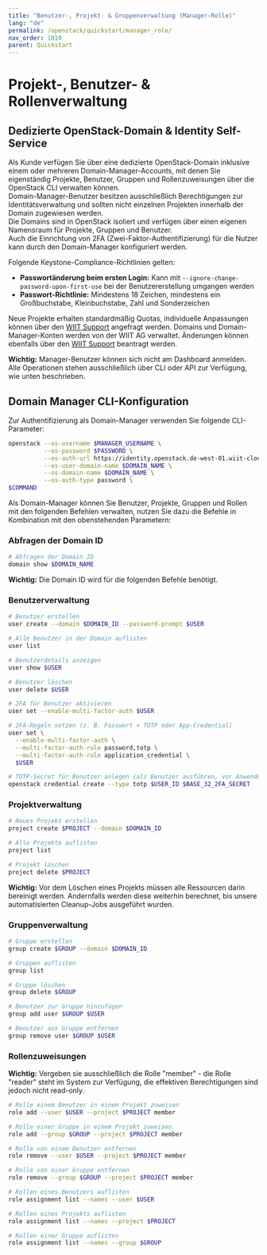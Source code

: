 ```yaml
---
title: "Benutzer-, Projekt- & Gruppenverwaltung (Manager-Rolle)"
lang: "de"
permalink: /openstack/quickstart/manager_role/
nav_order: 1010
parent: Quickstart
---
```


# Projekt-, Benutzer- & Rollenverwaltung

## Dedizierte OpenStack-Domain & Identity Self-Service

Als Kunde verfügen Sie über eine dedizierte OpenStack-Domain inklusive einem oder mehreren Domain-Manager-Accounts, mit denen Sie eigenständig Projekte, Benutzer, Gruppen und Rollenzuweisungen über die OpenStack CLI verwalten können.  
Domain-Manager-Benutzer besitzen ausschließlich Berechtigungen zur Identitätsverwaltung und sollten nicht einzelnen Projekten innerhalb der Domain zugewiesen werden.  
Die Domains sind in OpenStack isoliert und verfügen über einen eigenen Namensraum für Projekte, Gruppen und Benutzer.  
Auch die Einrichtung von 2FA (Zwei-Faktor-Authentifizierung) für die Nutzer kann durch den Domain-Manager konfiguriert werden.

Folgende Keystone-Compliance-Richtlinien gelten:
- **Passwortänderung beim ersten Login:** Kann mit `--ignore-change-password-upon-first-use` bei der Benutzererstellung umgangen werden  
- **Passwort-Richtlinie:** Mindestens 18 Zeichen, mindestens ein Großbuchstabe, Kleinbuchstabe, Zahl und Sonderzeichen

Neue Projekte erhalten standardmäßig Quotas, individuelle Anpassungen können über den [WIIT Support](mailto:helpdesk.de@wiit.one) angefragt werden.
Domains und Domain-Manager-Konten werden von der WIIT AG verwaltet. Änderungen können ebenfalls über den [WIIT Support](mailto:helpdesk.de@wiit.one) beantragt werden.

**Wichtig:** Manager-Benutzer können sich nicht am Dashboard anmelden. Alle Operationen stehen ausschließlich über CLI oder API zur Verfügung, wie unten beschrieben.

## Domain Manager CLI-Konfiguration

Zur Authentifizierung als Domain-Manager verwenden Sie folgende CLI-Parameter:

```bash
openstack --os-username $MANAGER_USERNAME \
          --os-password $PASSWORD \
          --os-auth-url https://identity.openstack.de-west-01.wiit-cloud.io/v3 \
          --os-user-domain-name $DOMAIN_NAME \
          --os-domain-name $DOMAIN_NAME \
          --os-auth-type password \
$COMMAND
```

Als Domain-Manager können Sie Benutzer, Projekte, Gruppen und Rollen mit den folgenden Befehlen verwalten, nutzen Sie dazu die Befehle in Kombination mit den obenstehenden Parametern:

### Abfragen der Domain ID 
```bash
# Abfragen der Domain ID
domain show $DOMAIN_NAME
```
**Wichtig:** Die Domain ID wird für die folgenden Befehle benötigt.

### Benutzerverwaltung

```bash
# Benutzer erstellen
user create --domain $DOMAIN_ID --password-prompt $USER

# Alle Benutzer in der Domain auflisten
user list

# Benutzerdetails anzeigen
user show $USER

# Benutzer löschen
user delete $USER

# 2FA für Benutzer aktivieren
user set --enable-multi-factor-auth $USER

# 2FA-Regeln setzen (z. B. Passwort + TOTP oder App-Credential)
user set \
  --enable-multi-factor-auth \
  --multi-factor-auth-rule password,totp \
  --multi-factor-auth-rule application_credential \
  $USER

# TOTP-Secret für Benutzer anlegen (als Benutzer ausführen, vor Anwendung der 2FA-Regeln durch den Manager)
openstack credential create --type totp $USER_ID $BASE_32_2FA_SECRET
```

### Projektverwaltung

```bash
# Neues Projekt erstellen
project create $PROJECT --domain $DOMAIN_ID

# Alle Projekte auflisten
project list

# Projekt löschen
project delete $PROJECT
```

**Wichtig:** Vor dem Löschen eines Projekts müssen alle Ressourcen darin bereinigt werden. Andernfalls werden diese weiterhin berechnet, bis unsere automatisierten Cleanup-Jobs ausgeführt wurden.

### Gruppenverwaltung

```bash
# Gruppe erstellen
group create $GROUP --domain $DOMAIN_ID

# Gruppen auflisten
group list

# Gruppe löschen
group delete $GROUP

# Benutzer zur Gruppe hinzufügen
group add user $GROUP $USER

# Benutzer aus Gruppe entfernen
group remove user $GROUP $USER
```

### Rollenzuweisungen

**Wichtig:** Vergeben sie ausschließlich die Rolle "member" - die Rolle "reader" steht im System zur Verfügung, die effektiven Berechtigungen sind jedoch nicht read-only. 

```bash
# Rolle einem Benutzer in einem Projekt zuweisen
role add --user $USER --project $PROJECT member

# Rolle einer Gruppe in einem Projekt zuweisen
role add --group $GROUP --project $PROJECT member

# Rolle von einem Benutzer entfernen
role remove --user $USER --project $PROJECT member

# Rolle von einer Gruppe entfernen
role remove --group $GROUP --project $PROJECT member

# Rollen eines Benutzers auflisten
role assignment list --names --user $USER

# Rollen eines Projekts auflisten
role assignment list --names --project $PROJECT

# Rollen einer Gruppe auflisten
role assignment list --names --group $GROUP
```
